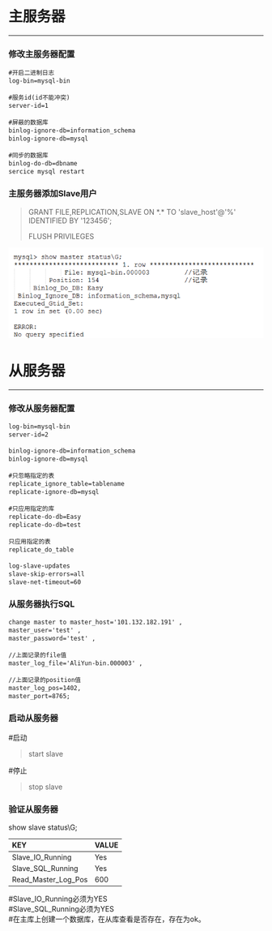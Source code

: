 # 主服务器

---

### 修改主服务器配置

```
#开启二进制日志
log-bin=mysql-bin    

#服务id(id不能冲突)                    
server-id=1

#屏蔽的数据库                    
binlog-ignore-db=information_schema 
binlog-ignore-db=mysql

#同步的数据库
binlog-do-db=dbname                    
sercice mysql restart
```

### 主服务器添加Slave用户

> GRANT FILE,REPLICATION,SLAVE ON \*.\* TO 'slave\_host'@'%' IDENTIFIED BY '123456';
>
> FLUSH PRIVILEGES

![](/assets/import.png)

# 从服务器

---

### 修改从服务器配置

```
log-bin=mysql-bin
server-id=2

binlog-ignore-db=information_schema    
binlog-ignore-db=mysql

#只忽略指定的表
replicate_ignore_table=tablename    
replicate-ignore-db=mysql

#只应用指定的库
replicate-do-db=Easy             
replicate-do-db=test

只应用指定的表
replicate_do_table            

log-slave-updates
slave-skip-errors=all
slave-net-timeout=60
```

### 从服务器执行SQL

```
change master to master_host='101.132.182.191' , 
master_user='test' , 
master_password='test' ,

//上面记录的file值
master_log_file='AliYun-bin.000003' ,

//上面记录的position值                
master_log_pos=1402,                                
master_port=8765;
```

### 启动从服务器

\#启动

> start slave

\#停止

> stop slave

### 验证从服务器

show slave status\G;

| KEY | VALUE |
| :--- | :--- |
| Slave\_IO\_Running | Yes |
| Slave\_SQL\_Running | Yes |
| Read\_Master\_Log\_Pos | 600 |

\#Slave\_IO\_Running必须为YES  
\#Slave\_SQL\_Running必须为YES  
\#在主库上创建一个数据库，在从库查看是否存在，存在为ok。

